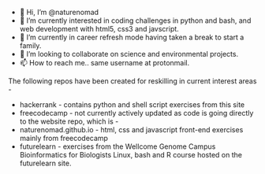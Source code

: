 - 👋 Hi, I’m @naturenomad
- 👀 I’m currently interested in coding challenges in python and bash, and web development with html5, css3 and javscript.
- 🌱 I’m currently in career refresh mode having taken a break to start a family.
- 💞️ I’m looking to collaborate on science and environmental projects.
- 📫 How to reach me.. same username at protonmail.

<!---
naturenomad/naturenomad is a ✨ special ✨ repository because its `README.md` (this file) appears on your GitHub profile.
You can click the Preview link to take a look at your changes.
--->

The following repos have been created for reskilling in current interest areas -
- hackerrank - contains python and shell script exercises from this site
- freecodecamp - not currently actively updated as code is going directly to the website repo, which is -
- naturenomad.github.io - html, css and javascript front-end exercises mainly from freecodecamp
- futurelearn - exercises from the Wellcome Genome Campus Bioinformatics for Biologists Linux, bash and R course hosted on the futurelearn site.
